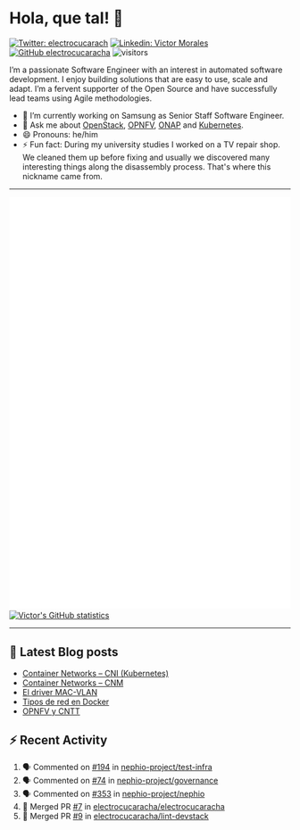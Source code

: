 # Hola, que tal! 👋

[![Twitter: electrocucarach](https://img.shields.io/twitter/follow/electrocucarach?style=social)](https://twitter.com/electrocucarach)
[![Linkedin: Victor Morales](https://img.shields.io/badge/-VictorMorales-blue?style=flat-square&logo=Linkedin&logoColor=white&link=https://www.linkedin.com/in/electrocucaracha/)](https://www.linkedin.com/in/electrocucaracha/)
[![GitHub electrocucaracha](https://img.shields.io/github/followers/electrocucaracha?label=follow&style=social)](https://github.com/electrocucaracha)
![visitors](https://visitor-badge.laobi.icu/badge?page_id=electrocucaracha.electrocucaracha)

I’m a passionate Software Engineer with an interest in automated
software development. I enjoy building solutions that are easy to use,
scale and adapt. I’m a fervent supporter of the Open Source and have
successfully lead teams using Agile methodologies.

- 🔭 I’m currently working on Samsung as Senior Staff Software
Engineer.
- 💬 Ask me about [OpenStack](https://www.openstack.org/),
[OPNFV](https://www.opnfv.org/), [ONAP](https://www.onap.org/) and
[Kubernetes](https://kubernetes.io/).
- 😄 Pronouns: he/him
- ⚡ Fun fact: During my university studies I worked on a TV repair
shop. We cleaned them up before fixing and usually we discovered many
interesting things along the disassembly process. That's where this
nickname came from.

---

![Metrics](https://github.com/electrocucaracha/electrocucaracha/blob/master/github-metrics.svg)
[![Victor's GitHub statistics](https://github-readme-stats.vercel.app/api?username=electrocucaracha)](https://github.com/anuraghazra/github-readme-stats#github-stats-card)

---

## 📘 Latest Blog posts

<!-- BLOG-POST-LIST:START -->
- [Container Networks – CNI &lpar;Kubernetes&rpar;](https://electrocucaracha.com/2021/07/05/container-networks-cni/)
- [Container Networks – CNM](https://electrocucaracha.com/2020/08/28/container-network-model/)
- [El driver MAC-VLAN](https://electrocucaracha.com/2020/07/01/el-driver-mac-vlan/)
- [Tipos de red en Docker](https://electrocucaracha.com/2020/06/13/tipos-de-red-en-docker/)
- [OPNFV y CNTT](https://electrocucaracha.com/2020/05/29/opnfv-y-cntt/)
<!-- BLOG-POST-LIST:END -->

## :zap: Recent Activity

<!--START_SECTION:activity-->
1. 🗣 Commented on [#194](https://github.com/nephio-project/test-infra/pull/194#issuecomment-1743522017) in [nephio-project/test-infra](https://github.com/nephio-project/test-infra)
2. 🗣 Commented on [#74](https://github.com/nephio-project/governance/pull/74#issuecomment-1743388534) in [nephio-project/governance](https://github.com/nephio-project/governance)
3. 🗣 Commented on [#353](https://github.com/nephio-project/nephio/issues/353#issuecomment-1743351898) in [nephio-project/nephio](https://github.com/nephio-project/nephio)
4. 🎉 Merged PR [#7](https://github.com/electrocucaracha/electrocucaracha/pull/7) in [electrocucaracha/electrocucaracha](https://github.com/electrocucaracha/electrocucaracha)
5. 🎉 Merged PR [#9](https://github.com/electrocucaracha/lint-devstack/pull/9) in [electrocucaracha/lint-devstack](https://github.com/electrocucaracha/lint-devstack)
<!--END_SECTION:activity-->
